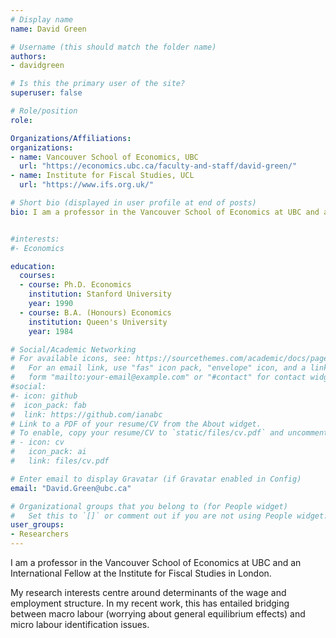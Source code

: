 ```yaml
---
# Display name
name: David Green

# Username (this should match the folder name)
authors:
- davidgreen

# Is this the primary user of the site?
superuser: false

# Role/position
role: 

Organizations/Affiliations:
organizations:
- name: Vancouver School of Economics, UBC
  url: "https://economics.ubc.ca/faculty-and-staff/david-green/"
- name: Institute for Fiscal Studies, UCL
  url: "https://www.ifs.org.uk/"

# Short bio (displayed in user profile at end of posts)
bio: I am a professor in the Vancouver School of Economics at UBC and an International Fellow at the Institute for Fiscal Studies in London.


#interests:
#- Economics

education:
  courses:
  - course: Ph.D. Economics
    institution: Stanford University
    year: 1990
  - course: B.A. (Honours) Economics
    institution: Queen's University
    year: 1984

# Social/Academic Networking
# For available icons, see: https://sourcethemes.com/academic/docs/page-builder/#icons
#   For an email link, use "fas" icon pack, "envelope" icon, and a link in the
#   form "mailto:your-email@example.com" or "#contact" for contact widget.
#social:
#- icon: github
#  icon_pack: fab
#  link: https://github.com/ianabc
# Link to a PDF of your resume/CV from the About widget.
# To enable, copy your resume/CV to `static/files/cv.pdf` and uncomment the lines below.
# - icon: cv
#   icon_pack: ai
#   link: files/cv.pdf

# Enter email to display Gravatar (if Gravatar enabled in Config)
email: "David.Green@ubc.ca"

# Organizational groups that you belong to (for People widget)
#   Set this to `[]` or comment out if you are not using People widget.
user_groups:
- Researchers
---
```


I am a professor in the Vancouver School of Economics at UBC and an International Fellow at the Institute for Fiscal Studies in London.

My research interests centre around determinants of the wage and employment structure. In my recent work, this has entailed bridging between macro labour (worrying about general equilibrium effects) and micro labour identification issues.
